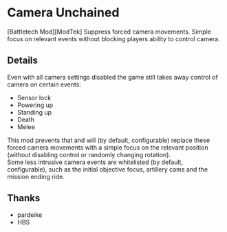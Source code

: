 # Camera Unchained

[Battletech Mod][ModTek] Suppress forced camera movements. Simple focus on relevant events without blocking players ability to control camera.

## Details
Even with all camera settings disabled the game still takes away control of camera on certain events:
- Sensor lock
- Powering up
- Standing up
- Death
- Melee

This mod prevents that and will (by default, configurable) replace these forced camera movements with a simple focus on the relevant position (without disabling control or randomly changing rotation).  
Some less intrusive camera events are whitelisted (by default, configurable), such as the initial objective focus, artillery cams and the mission ending ride.

## Thanks
* pardeike
* HBS